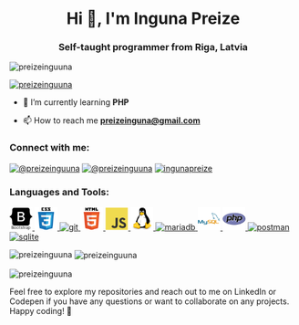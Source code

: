 <h1 align="center">Hi 👋, I'm Inguna Preize</h1>
<h3 align="center">Self-taught programmer from Riga, Latvia</h3>

<p align="left"> <img src="https://komarev.com/ghpvc/?username=preizeinguuna&label=Profile%20views&color=0e75b6&style=flat" alt="preizeinguuna" /> </p>

<p align="left"> <a href="https://github.com/ryo-ma/github-profile-trophy"><img src="https://github-profile-trophy.vercel.app/?username=preizeinguuna" alt="preizeinguuna" /></a> </p>

- 🌱 I’m currently learning **PHP**

- 📫 How to reach me **preizeinguna@gmail.com**

<h3 align="left">Connect with me:</h3>
<p align="left">
<a href="https://codepen.io/@preizeinguuna" target="blank"><img align="center" src="https://raw.githubusercontent.com/rahuldkjain/github-profile-readme-generator/master/src/images/icons/Social/codepen.svg" alt="@preizeinguuna" height="30" width="40" /></a>
<a href="https://dev.to/@preizeinguuna" target="blank"><img align="center" src="https://raw.githubusercontent.com/rahuldkjain/github-profile-readme-generator/master/src/images/icons/Social/devto.svg" alt="@preizeinguuna" height="30" width="40" /></a>
<a href="https://linkedin.com/in/ingunapreize" target="blank"><img align="center" src="https://raw.githubusercontent.com/rahuldkjain/github-profile-readme-generator/master/src/images/icons/Social/linked-in-alt.svg" alt="ingunapreize" height="30" width="40" /></a>
</p>

<h3 align="left">Languages and Tools:</h3>
<p align="left"> <a href="https://getbootstrap.com" target="_blank" rel="noreferrer"> <img src="https://raw.githubusercontent.com/devicons/devicon/master/icons/bootstrap/bootstrap-plain-wordmark.svg" alt="bootstrap" width="40" height="40"/> </a> <a href="https://www.w3schools.com/css/" target="_blank" rel="noreferrer"> <img src="https://raw.githubusercontent.com/devicons/devicon/master/icons/css3/css3-original-wordmark.svg" alt="css3" width="40" height="40"/> </a> <a href="https://git-scm.com/" target="_blank" rel="noreferrer"> <img src="https://www.vectorlogo.zone/logos/git-scm/git-scm-icon.svg" alt="git" width="40" height="40"/> </a> <a href="https://www.w3.org/html/" target="_blank" rel="noreferrer"> <img src="https://raw.githubusercontent.com/devicons/devicon/master/icons/html5/html5-original-wordmark.svg" alt="html5" width="40" height="40"/> </a> <a href="https://developer.mozilla.org/en-US/docs/Web/JavaScript" target="_blank" rel="noreferrer"> <img src="https://raw.githubusercontent.com/devicons/devicon/master/icons/javascript/javascript-original.svg" alt="javascript" width="40" height="40"/> </a> <a href="https://www.linux.org/" target="_blank" rel="noreferrer"> <img src="https://raw.githubusercontent.com/devicons/devicon/master/icons/linux/linux-original.svg" alt="linux" width="40" height="40"/> </a> <a href="https://mariadb.org/" target="_blank" rel="noreferrer"> <img src="https://www.vectorlogo.zone/logos/mariadb/mariadb-icon.svg" alt="mariadb" width="40" height="40"/> </a> <a href="https://www.mysql.com/" target="_blank" rel="noreferrer"> <img src="https://raw.githubusercontent.com/devicons/devicon/master/icons/mysql/mysql-original-wordmark.svg" alt="mysql" width="40" height="40"/> </a> <a href="https://www.php.net" target="_blank" rel="noreferrer"> <img src="https://raw.githubusercontent.com/devicons/devicon/master/icons/php/php-original.svg" alt="php" width="40" height="40"/> </a> <a href="https://postman.com" target="_blank" rel="noreferrer"> <img src="https://www.vectorlogo.zone/logos/getpostman/getpostman-icon.svg" alt="postman" width="40" height="40"/> </a> <a href="https://www.sqlite.org/" target="_blank" rel="noreferrer"> <img src="https://www.vectorlogo.zone/logos/sqlite/sqlite-icon.svg" alt="sqlite" width="40" height="40"/> </a> </p>

<p><img align="left" src=github-readme-stats-git-master-preizeinguuna.vercel.app/api/top-langs?username=preizeinguuna&show_icons=true&locale=en&layout=compact" alt="preizeinguuna" /></p>

<p>&nbsp;<img align="center" src=github-readme-stats-git-master-preizeinguuna.vercel.app/api?username=preizeinguuna&show_icons=true&locale=en" alt="preizeinguuna" /></p>

<p><img align="center" src=github-readme-stats-git-master-preizeinguuna.vercel.app/?user=preizeinguuna&" alt="preizeinguuna" /></p>

Feel free to explore my repositories and reach out to me on LinkedIn or Codepen if you have any questions or want to collaborate on any projects. Happy coding! 🚀
